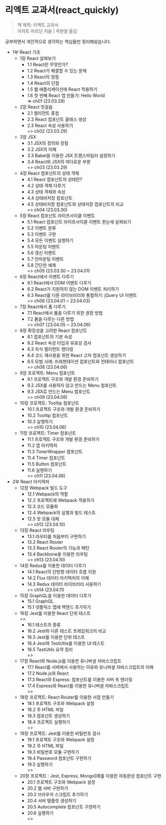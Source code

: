 # 리엑트 교과서(react_quickly)

> 책 제목: 리엑트 교과서<br/>
> 아자트 마르단 지음 | 곽현철 옮김

공부하면서 개인적으로 생각하는 핵심들만 정리해놨습니다.

- 1부 React 기초
  - 1장 React 살펴보기
    - 1.1 React란 무엇인가?
    - 1.2 React가 해결할 수 있는 문제
    - 1.3 React의 장점
    - 1.4 React의 단점
    - 1.5 웹 애플리케이션에 React 적용하기
    - 1.6 첫 번째 React 앱 만들기: Hello World
      <br/> => ch01 (23.03.29)
  - 2장 React 첫걸음
    - 2.1 엘리먼트 중첩
    - 2.2 React 컴포넌트 클래스 생성
    - 2.3 React 속성 사용하기
      <br/> => ch02 (23.03.29)
  - 3장 JSX
    - 3.1 JSX의 정의와 장점
    - 3.2 JSX의 이해
    - 3.3 Babel을 이용한 JSX 트랜스파일러 설정하기
    - 3.4 React와 JSX의 까다로운 부분
      <br/> => ch03 (23.03.29)
  - 4장 React 컴포넌트의 상태 객체
    - 4.1 React 컴포넌트의 상태란?
    - 4.2 상태 객체 다루기
    - 4.3 상태 객체와 속성
    - 4.4 상태비저장 컴포넌트
    - 4.5 상태비저장 컴포넌트와 상태저장 컴포넌트의 비교
      <br/> => ch04 (23.03.30)
  - 5장 React 컴포넌트 라이프사이클 이벤트
    - 5.1 React 컴포넌트 라이프사이클 이벤트 한눈에 살펴보기
    - 5.2 이벤트 분류
    - 5.3 이벤트 구현
    - 5.4 모든 이벤트 실행하기
    - 5.5 마운팅 이벤트
    - 5.6 갱신 이벤트
    - 5.7 언마운팅 이벤트
    - 5.8 간단한 예제
      <br/> => ch05 (23.03.30 ~ 23.04.01)
  - 6장 React에서 이벤트 다루기
    - 6.1 React에서 DOM 이벤트 다루기
    - 6.2 React가 지원하지 않는 DOM 이벤트 처리하기
    - 6.3 React를 다른 라이브러리와 통합하기: jQuery UI 이벤트
      <br/> => ch06 (23.04.01 ~ 23.04.03)
  - 7장 React에서 폼 다루기
    - 7.1 React에서 폼을 다루기 위한 권장 방법
    - 7.2 폼을 다루는 다른 방법
      <br/> => ch07 (23.04.05 ~ 23.04.06)
  - 8장 확장성을 고려한 React 컴포넌트
    - 8.1 컴포넌트의 기본 속성
    - 8.2 React 속성 타입과 유효성 검사
    - 8.3 자식 엘리먼트 렌더링
    - 8.4 코드 재사용을 위한 React 고차 컴포넌트 생성하기
    - 8.5 모범 사례: 프레젠테이션 컴포넌트와 컨테이너 컴포넌트
      <br/> => ch08 (23.04.06)
  - 9장 프로젝트: Menu 컴포넌트
    - 9.1 프로젝트 구조와 개발 환경 준비하기
    - 9.2 JSX를 사용하지 않고 만드는 Menu 컴포넌트
    - 9.3 JSX로 만드는 Menu 컴포넌트
      <br/> => ch09 (23.04.06)
  - 10장 프로젝트: Tooltip 컴포넌트
    - 10.1 프로젝트 구조와 개발 환경 준비하기
    - 10.2 Tooltip 컴포넌트
    - 10.3 실행하기
      <br/> => ch10 (23.04.06)
  - 11장 프로젝트: Timer 컴포넌트
    - 11.1 프로젝트 구조와 개발 환경 준비하기
    - 11.2 앱 아키텍처
    - 11.3 TimerWrapper 컴포넌트
    - 11.4 Timer 컴포넌트
    - 11.5 Button 컴포넌트
    - 11.6 실행하기
      <br/> => ch11 (23.04.06)
- 2부 React 아키텍처
  - 12장 Webpack 빌드 도구
    - 12.1 Webpack의 역할
    - 12.2 프로젝트에 Webpack 적용하기
    - 12.3 코드 모듈화
    - 12.4 Webpack의 실행과 빌드 테스트
    - 12.5 핫 모듈 대체
      <br/> => ch12 (23.04.10)
  - 13장 React 라우팅
    - 13.1 라우터를 처음부터 구현하기
    - 13.2 React Router
    - 13.3 React Router의 기능과 패턴
    - 13.4 Backbone을 이용한 라우팅
      <br/> => ch13 (23.04.10)
  - 14장 Redux를 이용한 데이터 다루기
    - 14.1 React의 단방향 데이터 흐름 지원
    - 14.2 Flux 데이터 아키텍처의 이해
    - 14.3 Redux 데이터 라이브러리 사용하기
      <br/> => ch14 (23.04.11)
  - 15장 GraphQL을 이용한 데이터 다루기
    - 15.1 GraphQL
    - 15.1 넷플릭스 앱에 백엔드 추가하기
  - 16장 Jest를 이용한 React 단위 테스트
    <br/> =>
    - 16.1 테스트의 종류
    - 16.2 Jest와 다른 테스트 프레임워크의 비교
    - 16.3 Jest를 이용한 단위 테스트
    - 16.4 Jest와 TestUtils를 이용한 UI 테스트
    - 16.5 TestUtils 요약 정리
      <br/> =>
  - 17장 React와 Node.js를 이용한 유니버셜 자바스크립트
    - 17.1 React를 서버에서 사용하는 이유와 유니버셜 자바스크립트의 이해
    - 17.2 Node.js와 React
    - 17.3 React와 Express: 컴포넌트를 이용한 서버 측 렌더링
    - 17.4 Express와 React를 이용한 유니버셜 자바스크립트
      <br/> =>
  - 18장 프로젝트: React Router를 이용한 서점 만들기
    - 18.1 프로젝트 구조와 Webpack 설정
    - 18.2 주 HTML 파일
    - 18.3 컴포넌트 생성하기
    - 18.4 프로젝트 실행하기
      <br/> =>
  - 19장 프로젝트: Jest를 이용한 비밀번호 검사
    - 19.1 프로젝트 구조와 Webpack 설정
    - 19.2 주 HTML 파일
    - 19.3 비밀번호 모듈 구현하기
    - 19.4 Password 컴포넌트 구현하기
    - 19.5 실행하기
      <br/> =>
  - 20장 프로젝트 : Jest, Express, MongoDB를 이용한 자동완성 컴포넌트 구현
    - 20.1 프로젝트 구조와 Webpack 설정
    - 20.2 웹 서버 구현하기
    - 20.3 브라우저 스크립트 추가하기
    - 20.4 서버 템플릿 생성하기
    - 20.5 Autocomplete 컴포넌트 구현하기
    - 20.6 실행하기
      <br/> =>
